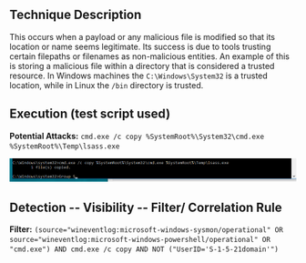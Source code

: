 ## Technique Description

This occurs when a payload or any malicious file is modified so that its location or name seems legitimate. Its success is due to tools trusting certain filepaths or filenames as non-malicious entities. An example of this is storing a malicious file within a directory that is considered a trusted resource. In Windows machines the ```C:\Windows\System32``` is a trusted location, while in Linux the ```/bin``` directory is trusted. 

## Execution (test script used)

**Potential Attacks:** ```cmd.exe /c copy %SystemRoot%\System32\cmd.exe %SystemRoot%\Temp\lsass.exe```

![](pictures/T1036_Execute.PNG)

## Detection -- Visibility -- Filter/ Correlation Rule

**Filter:** ```(source="wineventlog:microsoft-windows-sysmon/operational" OR source="wineventlog:microsoft-windows-powershell/operational" OR "cmd.exe") AND cmd.exe /c copy AND NOT ("UserID='S-1-5-21domain'")```


